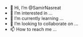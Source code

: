 - 👋 Hi, I’m @SamirNasreat
- 👀 I’m interested in ...
- 🌱 I’m currently learning ...
- 💞️ I’m looking to collaborate on ...
- 📫 How to reach me ...

<!---
SamirNasreat/SamirNasreat is a ✨ special ✨ repository because its `README.md` (this file) appears on your GitHub profile.
You can click the Preview link to take a look at your changes.
--->
